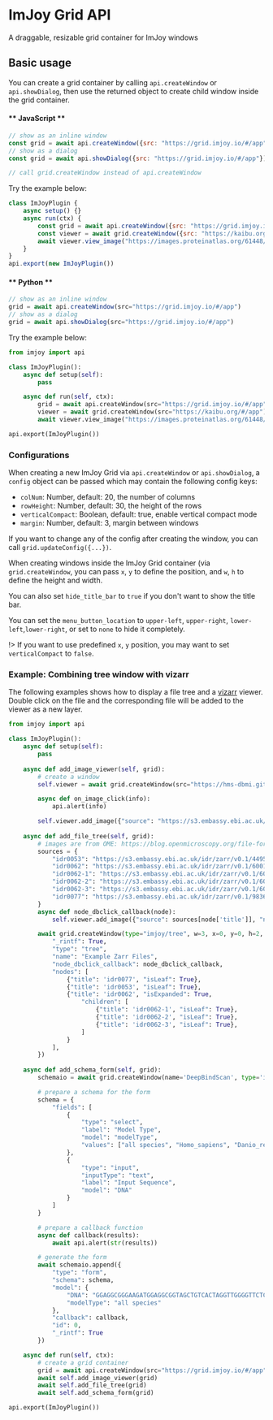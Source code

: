 # ImJoy Grid API

A draggable, resizable grid container for ImJoy windows

## Basic usage
You can create a grid container by calling `api.createWindow` or `api.showDialog`, then use the returned object to create child window inside the grid container.

<!-- tabs:start -->

#### ** JavaScript **
```js
// show as an inline window
const grid = await api.createWindow({src: "https://grid.imjoy.io/#/app"})
// show as a dialog
const grid = await api.showDialog({src: "https://grid.imjoy.io/#/app"})

// call grid.createWindow instead of api.createWindow
```

Try the example below:
<!-- ImJoyPlugin: {"type": "web-worker", "editor_height": "400px"} -->
```js
class ImJoyPlugin {
    async setup() {}
    async run(ctx) {
        const grid = await api.createWindow({src: "https://grid.imjoy.io/#/app"})
        const viewer = await grid.createWindow({src: "https://kaibu.org/#/app", name: "Kaibu"})
        await viewer.view_image("https://images.proteinatlas.org/61448/1319_C10_2_blue_red_green.jpg")
    }
}
api.export(new ImJoyPlugin())
```

#### ** Python **
```js
// show as an inline window
grid = await api.createWindow(src="https://grid.imjoy.io/#/app")
// show as a dialog
grid = await api.showDialog(src="https://grid.imjoy.io/#/app")
```

Try the example below:

<!-- ImJoyPlugin: {"type": "native-python", "editor_height": "400px"} -->
```python
from imjoy import api

class ImJoyPlugin():
    async def setup(self):
        pass

    async def run(self, ctx):
        grid = await api.createWindow(src="https://grid.imjoy.io/#/app")
        viewer = await grid.createWindow(src="https://kaibu.org/#/app")
        await viewer.view_image("https://images.proteinatlas.org/61448/1319_C10_2_blue_red_green.jpg")

api.export(ImJoyPlugin())
```
<!-- tabs:end -->


### Configurations
When creating a new ImJoy Grid via `api.createWindow` or `api.showDialog`, a `config` object can be passed which may contain the following config keys:
 * `colNum`: Number, default: 20, the number of columns
 * `rowHeight`: Number, default: 30, the height of the rows
 * `verticalCompact`: Boolean, default: true, enable vertical compact mode
 * `margin`: Number, default: 3, margin between windows

If you want to change any of the config after creating the window, you can call `grid.updateConfig({...})`.

When creating windows inside the ImJoy Grid container (via `grid.createWindow`, you can pass `x`, `y` to define the position, and `w`, `h` to define the height and width.

You can also set `hide_title_bar` to `true` if you don't want to show the title bar.

You can set the `menu_button_location` to `upper-left`, `upper-right`, `lower-left`,`lower-right`, or set to `none` to hide it completely.

!> If you want to use predefined `x`, `y` position, you may want to set `verticalCompact` to `false`.


### Example: Combining tree window with vizarr

The following examples shows how to display a file tree and a [vizarr](https://github.com/hms-dbmi/vizarr) viewer. Double click on the file and the corresponding file will be added to the viewer as a new layer.

<!-- ImJoyPlugin: {"type": "native-python", "hide_code_block": true} -->
```python
from imjoy import api

class ImJoyPlugin():
    async def setup(self):
        pass
    
    async def add_image_viewer(self, grid):
        # create a window
        self.viewer = await grid.createWindow(src="https://hms-dbmi.github.io/vizarr", w=7,h=4, x=3, y=0, hide_title_bar=True, menu_button_location="upper-right")

        async def on_image_click(info):
            api.alert(info)

        self.viewer.add_image({"source": "https://s3.embassy.ebi.ac.uk/idr/zarr/v0.1/4495402.zarr", "name": "idr0053"})
    
    async def add_file_tree(self, grid):
        # images are from OME: https://blog.openmicroscopy.org/file-formats/community/2020/11/04/zarr-data/
        sources = {
            "idr0053": "https://s3.embassy.ebi.ac.uk/idr/zarr/v0.1/4495402.zarr",
            "idr0062": "https://s3.embassy.ebi.ac.uk/idr/zarr/v0.1/6001240.zarr",
            "idr0062-1": "https://s3.embassy.ebi.ac.uk/idr/zarr/v0.1/6001240.zarr",
            "idr0062-2": "https://s3.embassy.ebi.ac.uk/idr/zarr/v0.1/6001241.zarr",
            "idr0062-3": "https://s3.embassy.ebi.ac.uk/idr/zarr/v0.1/6001243.zarr",
            "idr0077": "https://s3.embassy.ebi.ac.uk/idr/zarr/v0.1/9836839.zarr"
        }
        async def node_dbclick_callback(node):
            self.viewer.add_image({"source": sources[node['title']], "name": node['title']})

        await grid.createWindow(type="imjoy/tree", w=3, x=0, y=0, h=2, hide_title_bar=True, config={
            "_rintf": True,
            "type": "tree",
            "name": "Example Zarr Files",
            "node_dbclick_callback": node_dbclick_callback,
            "nodes": [
                {"title": 'idr0077', "isLeaf": True},
                {"title": 'idr0053', "isLeaf": True},
                {"title": 'idr0062', "isExpanded": True,
                    "children": [
                        {"title": 'idr0062-1', "isLeaf": True},
                        {"title": 'idr0062-2', "isLeaf": True},
                        {"title": 'idr0062-3', "isLeaf": True},
                    ]
                }
            ],
        })
    
    async def add_schema_form(self, grid):
        schemaio = await grid.createWindow(name='DeepBindScan', type='imjoy/schema-io', w=3, x=0, y=2, h=2, hide_title_bar=True,data={})

        # prepare a schema for the form
        schema = {
            "fields": [
                {
                    "type": "select",
                    "label": "Model Type",
                    "model": "modelType",
                    "values": ["all species", "Homo_sapiens", "Danio_rerio"] 
                },
                {
                    "type": "input",
                    "inputType": "text",
                    "label": "Input Sequence",
                    "model": "DNA"
                }
            ]
        }

        # prepare a callback function
        async def callback(results):
            await api.alert(str(results))

        # generate the form
        await schemaio.append({
            "type": "form",
            "schema": schema,
            "model": {
                "DNA": "GGAGGCGGGAAGATGGAGGCGGTAGCTGTCACTAGGTTGGGGTTCTCC",
                "modelType": "all species"
            },
            "callback": callback,
            "id": 0,
            "_rintf": True
        })

    async def run(self, ctx):
        # create a grid container
        grid = await api.createWindow(src="https://grid.imjoy.io/#/app", config={"verticalCompact": False, "colNum": 10, "rowHeight": 120})
        await self.add_image_viewer(grid)
        await self.add_file_tree(grid)
        await self.add_schema_form(grid)

api.export(ImJoyPlugin())
```